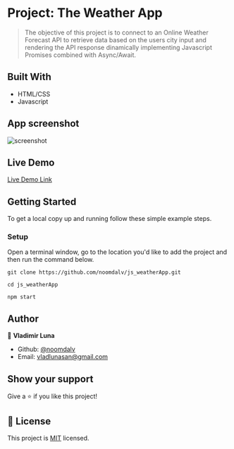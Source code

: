 # Project: The Weather App

> The objective of this project is to connect to an Online Weather Forecast API
	to retrieve data based on the users city input and rendering the API response dinamically
	implementing Javascript Promises combined with Async/Await.

## Built With

- HTML/CSS
- Javascript

## App screenshot
![screenshot](https://i.imgur.com/hdB9JuU.jpg)

## Live Demo

[Live Demo Link](https://raw.githack.com/noomdalv/js_weatherApp/api_config/dist/index.html)


## Getting Started

To get a local copy up and running follow these simple example steps.

### Setup

Open a terminal window, go to the location you'd like to add the project and then run the command below.

```console
git clone https://github.com/noomdalv/js_weatherApp.git
```

```console
cd js_weatherApp
```

```console
npm start
```

## Author

👤 **Vladimir Luna**

- Github: [@noomdalv](https://github.com/noomdalv)
- Email: vladlunasan@gmail.com

## Show your support

Give a ⭐️ if you like this project!


## 📝 License

This project is [MIT](https://opensource.org/licenses/MIT) licensed.
